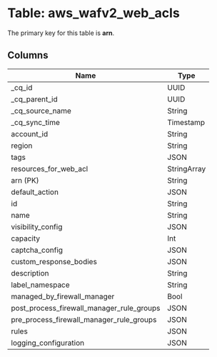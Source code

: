 # Table: aws_wafv2_web_acls



The primary key for this table is **arn**.


## Columns
| Name          | Type          |
| ------------- | ------------- |
|_cq_id|UUID|
|_cq_parent_id|UUID|
|_cq_source_name|String|
|_cq_sync_time|Timestamp|
|account_id|String|
|region|String|
|tags|JSON|
|resources_for_web_acl|StringArray|
|arn (PK)|String|
|default_action|JSON|
|id|String|
|name|String|
|visibility_config|JSON|
|capacity|Int|
|captcha_config|JSON|
|custom_response_bodies|JSON|
|description|String|
|label_namespace|String|
|managed_by_firewall_manager|Bool|
|post_process_firewall_manager_rule_groups|JSON|
|pre_process_firewall_manager_rule_groups|JSON|
|rules|JSON|
|logging_configuration|JSON|
